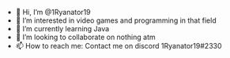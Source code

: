 - 👋 Hi, I’m @1Ryanator19
- 👀 I’m interested in video games and programming in that field
- 🌱 I’m currently learning Java
- 💞️ I’m looking to collaborate on nothing atm
- 📫 How to reach me: Contact me on discord 1Ryanator19#2330

<!---
1Ryanator19/1Ryanator19 is a ✨ special ✨ repository because its `README.md` (this file) appears on your GitHub profile.
You can click the Preview link to take a look at your changes.
--->
